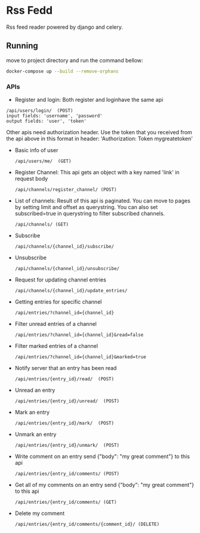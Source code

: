# Rss Fedd

Rss feed reader powered by django and celery.

## Running

move to project directory and run the command bellow:

``` sh
docker-compose up --build --remove-orphans
```


### APIs
- Register and login:
 Both register and loginhave the same api
 ```
 /api/users/login/  (POST)
 input fields: 'username', 'password'
 output fields: 'user', 'token'
 ```

Other apis need authorization header. Use the token that you received from the api above in this format in header:
'Authorization: Token mygreatetoken'


- Basic info of user
  ```
  /api/users/me/  (GET)
  ```

- Register Channel:
  This api gets an object with a key named 'link' in request body
  ```
  /api/channels/register_channel/ (POST)
  ```

- List of channels:
  Result of this api is paginated. You can move to pages by setting limit and offset as querystring.
  You can also set subscribed=true in querystring to filter subscribed channels.

  ```
  /api/channels/ (GET)
  ```

- Subscribe
  ```
  /api/channels/{channel_id}/subscribe/
  ```

- Unsubscribe
  ```
  /api/channels/{channel_id}/unsubscribe/
  ```

- Request for updating channel entries
  ```
  /api/channels/{channel_id}/update_entries/
  ```

- Getting entries for specific channel
  ```
  /api/entries/?channel_id={channel_id}
  ```

- Filter unread entries of a channel
  ```
  /api/entries/?channel_id={channel_id}&read=false
  ```

- Filter marked entries of a channel
  ```
  /api/entries/?channel_id={channel_id}&marked=true
  ```

- Notify server that an entry has been read
  ```
  /api/entries/{entry_id}/read/  (POST)
  ```

- Unread an entry
  ```
  /api/entries/{entry_id}/unread/  (POST)
  ```

- Mark an entry
  ```
  /api/entries/{entry_id}/mark/  (POST)
  ```

- Unmark an entry
  ```
  /api/entries/{entry_id}/unmark/  (POST)
  ```

- Write comment on an entry
  send {"body": "my great comment"} to this api
  ```
  /api/entries/{entry_id/comments/ (POST)
  ```

- Get all of my comments on an entry
  send {"body": "my great comment"} to this api
  ```
  /api/entries/{entry_id/comments/ (GET)
  ```

- Delete my comment
  ```
  /api/entries/{entry_id/comments/{comment_id}/ (DELETE)
  ```
